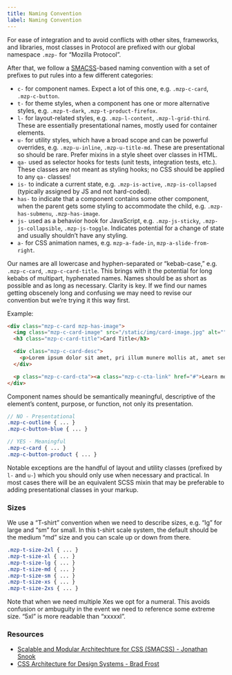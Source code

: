 ```yaml
---
title: Naming Convention
label: Naming Convention
---
```


For ease of integration and to avoid conflicts with other sites, frameworks,
and libraries, most classes in Protocol are prefixed with our global namespace
`.mzp-` for “Mozilla Protocol”.

After that, we follow a [SMACSS](https://smacss.com/book/categorizing)-based
naming convention with a set of prefixes to put rules into a few different
categories:

* `c-` for component names. Expect a lot of this one, e.g. `.mzp-c-card`,
  `.mzp-c-button`.
* `t-` for theme styles, when a component has one or more alternative styles,
  e.g. `.mzp-t-dark`, `.mzp-t-product-firefox`.
* `l-` for layout-related styles, e.g. `.mzp-l-content`, `.mzp-l-grid-third`.
  These are essentially presentational names, mostly used for container elements.
* `u-` for utility styles, which have a broad scope and can be powerful overrides,
  e.g. `.mzp-u-inline`, `.mzp-u-title-md`. These are presentational so should be
  rare. Prefer mixins in a style sheet over classes in HTML.
* `qa-` used as selector hooks for tests (unit tests, integration tests, etc.).
  These classes are not meant as styling hooks; no CSS should be applied to any
  `qa-` classes!
* `is-` to indicate a current state, e.g. `.mzp-is-active`, `.mzp-is-collapsed`
  (typically assigned by JS and not hard-coded).
* `has-` to indicate that a component contains some other component, when the
  parent gets some styling to accommodate the child, e.g. `.mzp-has-submenu`, `.mzp-has-image`.
* `js-` used as a behavior hook for JavaScript, e.g. `.mzp-js-sticky`,
  `.mzp-js-collapsible`, `.mzp-js-toggle`. Indicates potential for a change of
  state and usually shouldn’t have any styling.
* `a-` for CSS animation names, e.g. `mzp-a-fade-in`, `mzp-a-slide-from-right`.

Our names are all lowercase and hyphen-separated or “kebab-case,” e.g.
`.mzp-c-card`, `.mzp-c-card-title`. This brings with it the potential for
long kebabs of multipart, hyphenated names. Names should be as short as
possible and as long as necessary. Clarity is key. If we find our names
getting obscenely long and confusing we may need to revise our convention
but we’re trying it this way first.

Example:

```html
<div class="mzp-c-card mzp-has-image">
  <img class="mzp-c-card-image" src="/static/img/card-image.jpg" alt="">
  <h3 class="mzp-c-card-title">Card Title</h3>

  <div class="mzp-c-card-desc">
    <p>Lorem ipsum dolor sit amet, pri illum munere mollis at, amet senserit te vix, sint porro mei eu.</p>
  </div>

  <p class="mzp-c-card-cta"><a class="mzp-c-cta-link" href="#">Learn more</a></p>
</div>
```

Component names should be semantically meaningful, descriptive of the element’s
content, purpose, or function, not only its presentation.

```scss
// NO - Presentational
.mzp-c-outline { ... }
.mzp-c-button-blue { ... }

// YES - Meaningful
.mzp-c-card { ... }
.mzp-c-button-product { ... }
```

Notable exceptions are the handful of layout and utility classes (prefixed
by `l-` and `u-`) which you should only use when necessary and practical.
In most cases there will be an equivalent SCSS mixin that may be preferable to
adding presentational classes in your markup.

### Sizes

We use a “T-shirt” convention when we need to describe sizes, e.g. “lg” for large
and “sm” for small. In this t-shirt scale system, the default should be the medium
“md” size and you can scale up or down from there.

```scss
.mzp-t-size-2xl { ... }
.mzp-t-size-xl { ... }
.mzp-t-size-lg { ... }
.mzp-t-size-md { ... }
.mzp-t-size-sm { ... }
.mzp-t-size-xs { ... }
.mzp-t-size-2xs { ... }
```

Note that when we need multiple Xes we opt for a numeral. This avoids confusion
or ambuguity in the event we need to reference some extreme size. “5xl” is more
readable than “xxxxxl”.

### Resources

* [Scalable and Modular Architechture for CSS (SMACSS) - Jonathan Snook](https://smacss.com/book/)
* [CSS Architecture for Design Systems - Brad Frost](http://bradfrost.com/blog/post/css-architecture-for-design-systems/)
